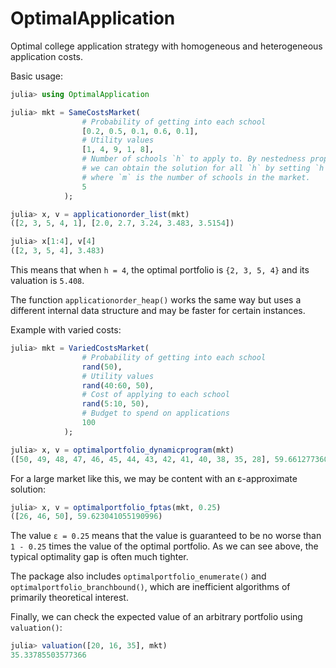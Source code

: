 # OptimalApplication

Optimal college application strategy with homogeneous and heterogeneous application costs.

Basic usage: 

````julia
julia> using OptimalApplication

julia> mkt = SameCostsMarket(
                # Probability of getting into each school
                [0.2, 0.5, 0.1, 0.6, 0.1],
                # Utility values
                [1, 4, 9, 1, 8],
                # Number of schools `h` to apply to. By nestedness property, 
                # we can obtain the solution for all `h` by setting `h = m`, 
                # where `m` is the number of schools in the market.
                5
            );

julia> x, v = applicationorder_list(mkt)
([2, 3, 5, 4, 1], [2.0, 2.7, 3.24, 3.483, 3.5154])

julia> x[1:4], v[4] 
([2, 3, 5, 4], 3.483)
````

This means that when `h = 4`, the optimal portfolio is `{2, 3, 5, 4}` and its valuation is `5.408`.

The function `applicationorder_heap()` works the same way but uses a different internal data structure and may be faster for certain instances. 

Example with varied costs:

````julia
julia> mkt = VariedCostsMarket(
                # Probability of getting into each school
                rand(50),
                # Utility values
                rand(40:60, 50),
                # Cost of applying to each school
                rand(5:10, 50),
                # Budget to spend on applications
                100
            );

julia> x, v = optimalportfolio_dynamicprogram(mkt)
([50, 49, 48, 47, 46, 45, 44, 43, 42, 41, 40, 38, 35, 28], 59.66127736008859)
````

For a large market like this, we may be content with an ε-approximate solution: 

````julia
julia> x, v = optimalportfolio_fptas(mkt, 0.25)
([26, 46, 50], 59.623041055190996)
````

The value `ε = 0.25` means that the value is guaranteed to be no worse than `1 - 0.25` times the value of the optimal portfolio. As we can see above, the typical optimality gap is often much tighter.

The package also includes `optimalportfolio_enumerate()` and `optimalportfolio_branchbound()`, which are inefficient algorithms of primarily theoretical interest.

Finally, we can check the expected value of an arbitrary portfolio using `valuation()`:

````julia
julia> valuation([20, 16, 35], mkt)
35.33785503577366
````
